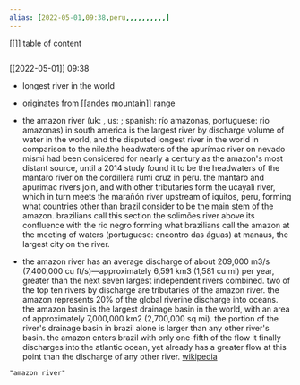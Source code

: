 ```yaml
---
alias: [2022-05-01,09:38,peru,,,,,,,,,,]
---
```

[[]]
table of content
```toc
```

[[2022-05-01]] 09:38
- longest river in the world
- originates from [[andes mountain]] range

- the amazon river  (uk: , us: ; spanish: río amazonas, portuguese: rio amazonas) in south america is the largest river by discharge volume of water in the world, and the disputed longest river in the world in comparison to the nile.the headwaters of the apurímac river on nevado mismi had been considered for nearly a century as the amazon's most distant source, until a 2014 study found it to be the headwaters of the mantaro river on the cordillera rumi cruz in peru. the mantaro and apurímac rivers join, and with other tributaries form the ucayali river, which in turn meets the marañón river upstream of iquitos, peru, forming what countries other than brazil consider to be the main stem of the amazon. brazilians call this section the solimões river above its confluence with the rio negro forming what brazilians call the amazon at the meeting of waters (portuguese: encontro das águas) at manaus, the largest city on the river.

- the amazon river has an average discharge of about 209,000 m3/s (7,400,000 cu ft/s)—approximately 6,591 km3 (1,581 cu mi) per year, greater than the next seven largest independent rivers combined. two of the top ten rivers by discharge are tributaries of the amazon river. the amazon represents 20% of the global riverine discharge into oceans. the amazon basin is the largest drainage basin in the world, with an area of approximately 7,000,000 km2 (2,700,000 sq mi). the portion of the river's drainage basin in brazil alone is larger than any other river's basin. the amazon enters brazil with only one-fifth of the flow it finally discharges into the atlantic ocean, yet already has a greater flow at this point than the discharge of any other river.
[wikipedia](https://en.wikipedia.org/wiki/amazon%20river)
```query
"amazon river"
```